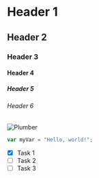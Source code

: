 # Header 1
## Header 2
### Header 3
#### Header 4
##### Header 5
###### Header 6
![Plumber](https://octodex.github.com/images/plumber.jpg)

``` javascript
var myVar = "Hello, world!";
```

- [x] Task 1
- [ ] Task 2
- [ ] Task 3

